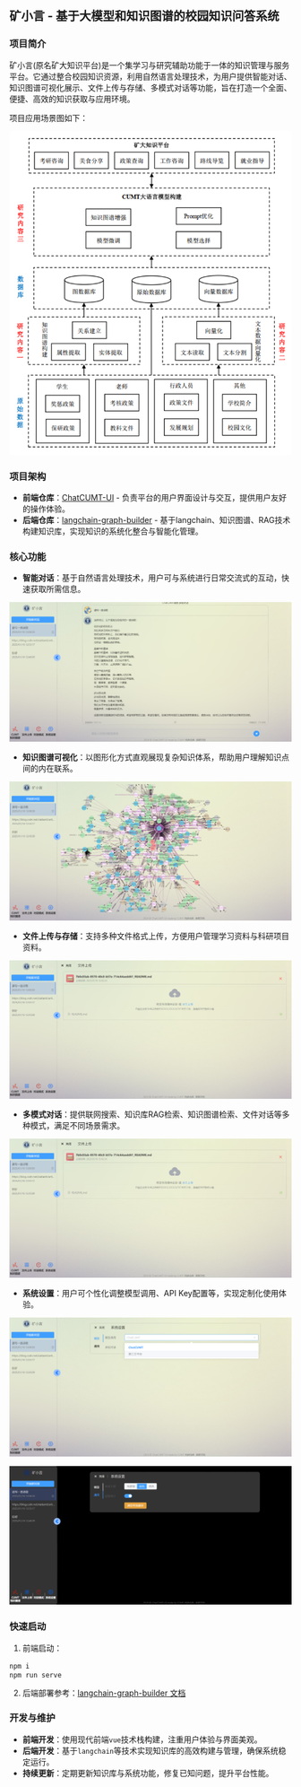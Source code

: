 ## 矿小言 - 基于大模型和知识图谱的校园知识问答系统

### 项目简介

矿小言(原名矿大知识平台)是一个集学习与研究辅助功能于一体的知识管理与服务平台。它通过整合校园知识资源，利用自然语言处理技术，为用户提供智能对话、知识图谱可视化展示、文件上传与存储、多模式对话等功能，旨在打造一个全面、便捷、高效的知识获取与应用环境。

项目应用场景图如下：

![572802ee96e2f87cc09c764d72eddd5](./assets/572802ee96e2f87cc09c764d72eddd5.png)

### 项目架构

- **前端仓库**：[ChatCUMT-UI](https://github.com/666xz666/ChatCUMT-UI) - 负责平台的用户界面设计与交互，提供用户友好的操作体验。
- **后端仓库**：[langchain-graph-builder](https://github.com/666xz666/langchain-graph-builder) - 基于langchain、知识图谱、RAG技术构建知识库，实现知识的系统化整合与智能化管理。

### 核心功能

- **智能对话**：基于自然语言处理技术，用户可与系统进行日常交流式的互动，快速获取所需信息。

![e5f2c7406c38056e40b79b3da793fa3](./assets/e5f2c7406c38056e40b79b3da793fa3.png)

- **知识图谱可视化**：以图形化方式直观展现复杂知识体系，帮助用户理解知识点间的内在联系。

![69cc48a15134fa7445b5d0830137747](./assets/69cc48a15134fa7445b5d0830137747.png)

- **文件上传与存储**：支持多种文件格式上传，方便用户管理学习资料与科研项目资料。

![4bd824b15e5fb08846e9c7e9ce77552](./assets/4bd824b15e5fb08846e9c7e9ce77552.png)

- **多模式对话**：提供联网搜索、知识库RAG检索、知识图谱检索、文件对话等多种模式，满足不同场景需求。

![4bd824b15e5fb08846e9c7e9ce77552](./assets/4bd824b15e5fb08846e9c7e9ce77552.png)

- **系统设置**：用户可个性化调整模型调用、API Key配置等，实现定制化使用体验。

![17d1466f757753bfbfa754eee529cf3](./assets/17d1466f757753bfbfa754eee529cf3.png)

![1c90d99a80844c645c89a4c1a9cfa71](./assets/1c90d99a80844c645c89a4c1a9cfa71.png)

### 快速启动

1. 前端启动：

```shell
npm i
npm run serve
```

2. 后端部署参考：[langchain-graph-builder 文档](./backend/README.md)

### 开发与维护

- **前端开发**：使用现代前端`vue`技术栈构建，注重用户体验与界面美观。
- **后端开发**：基于`langchain`等技术实现知识库的高效构建与管理，确保系统稳定运行。
- **持续更新**：定期更新知识库与系统功能，修复已知问题，提升平台性能。

